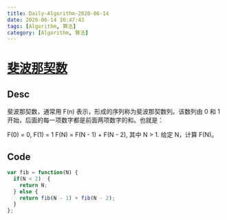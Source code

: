 ```yaml
---
title: Daily-Algorithm-2020-06-14
date: 2020-06-14 10:47:43
tags: [Algorithm, 算法]
category: [Algorithm, 算法]
---
```


# [斐波那契数](https://leetcode-cn.com/problems/fibonacci-number/)

## Desc

斐波那契数，通常用 F(n) 表示，形成的序列称为斐波那契数列。该数列由 0 和 1 开始，后面的每一项数字都是前面两项数字的和。也就是：

F(0) = 0,   F(1) = 1
F(N) = F(N - 1) + F(N - 2), 其中 N > 1.
给定 N，计算 F(N)。



## Code

```js
var fib = function(N) {
  if(N < 2)  {
    return N;
  } else {
    return fib(N - 1) + fib(N - 2);
  }
};
```

